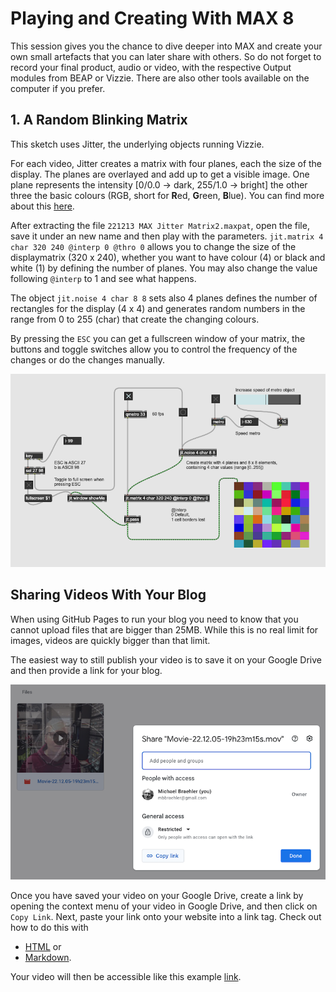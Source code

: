 # Playing and Creating With MAX 8

This session gives you the chance to dive deeper into MAX and create your own small artefacts that you can later share with others. So do not forget to record your final product, audio or video, with the respective Output modules from BEAP or Vizzie. There are also other tools available on the computer if you prefer.

## 1. A Random Blinking Matrix
This sketch uses Jitter, the underlying objects running Vizzie. 

For each video, Jitter creates a matrix with four planes, each the size of the display. The planes are overlayed and add up to get a visible image. One plane represents the intensity [0/0.0 -> dark, 255/1.0 -> bright] the other three the basic colours (RGB, short for **R**ed, **G**reen, **B**lue). You can find more about this [here](https://docs.cycling74.com/max8/tutorials/jitterchapter00a_whatisamatrix).

After extracting the file ```221213 MAX Jitter Matrix2.maxpat```, open the file, save it under an new name and then play with the parameters. ```jit.matrix 4 char 320 240 @interp 0 @thro 0``` allows you to change the size of the displaymatrix (320 x 240), whether you want to have colour (4) or black and white (1) by defining the number of planes. You may also change the value following ```@interp``` to 1 and see what happens. 

The object ```jit.noise 4 char 8 8``` sets also 4 planes defines the number of rectangles for the display (4 x 4) and generates random numbers in the range from 0 to 255 (char) that create the changing colours. 

By pressing the ```ESC``` you can get a fullscreen window of your matrix, the buttons and toggle switches allow you to control the frequency of the changes or do the changes manually.

![Random Blinking Matrix](media/221213_MAX_Jitter_Matrix2x.png)

## Sharing Videos With Your Blog
When using GitHub Pages to run your blog you need to know that you cannot upload files that are bigger than 25MB. While this is no real limit for images, videos are quickly bigger than that limit.

The easiest way to still publish your video is to save it on your Google Drive and then provide a link for your blog.

![GoogleDrive Get a Link](media/221213_GoogleDrive_VidShare.png)

Once you have saved your video on your Google Drive, create a link by opening the context menu of your video in Google Drive, and then click on ```Copy Link```. Next, paste your link onto your website into a link tag. Check out how to do this with 

- [HTML](https://www.w3schools.com/html/html_links.asp) or 
- [Markdown](https://gist.github.com/sandrabosk/d79bd806c8b1b13ad9af1e590a26deb5).

Your video will then be accessible like this example [link](https://drive.google.com/file/d/1W1AuV_wfASNAwVq1FYt0-5pXnlcyo7yS/view?usp=sharing).


